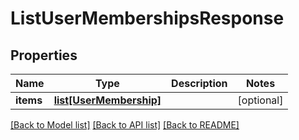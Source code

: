 # ListUserMembershipsResponse

## Properties
Name | Type | Description | Notes
------------ | ------------- | ------------- | -------------
**items** | [**list[UserMembership]**](UserMembership.md) |  | [optional] 

[[Back to Model list]](../README.md#documentation-for-models) [[Back to API list]](../README.md#documentation-for-api-endpoints) [[Back to README]](../README.md)


